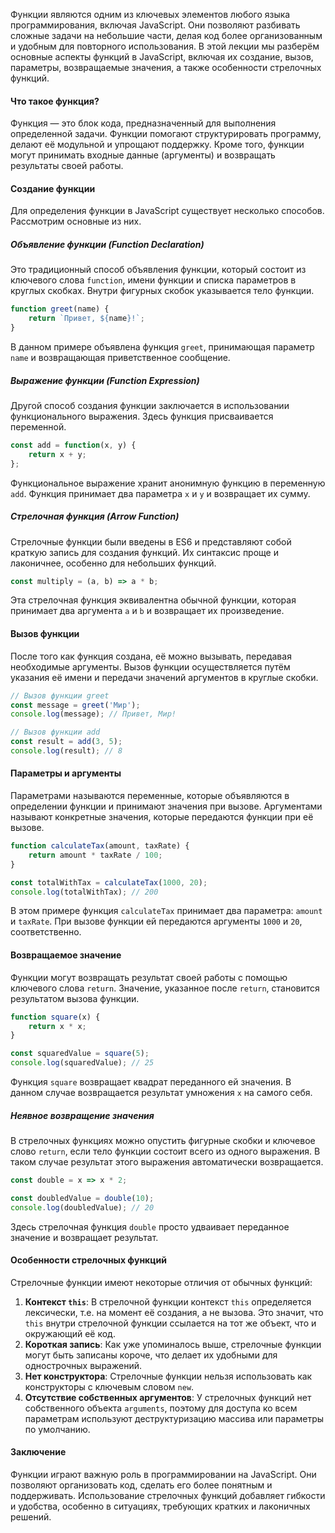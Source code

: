 
Функции являются одним из ключевых элементов любого языка программирования, включая JavaScript. Они позволяют разбивать сложные задачи на небольшие части, делая код более организованным и удобным для повторного использования. В этой лекции мы разберём основные аспекты функций в JavaScript, включая их создание, вызов, параметры, возвращаемые значения, а также особенности стрелочных функций.

#### Что такое функция?

Функция — это блок кода, предназначенный для выполнения определенной задачи. Функции помогают структурировать программу, делают её модульной и упрощают поддержку. Кроме того, функции могут принимать входные данные (аргументы) и возвращать результаты своей работы.

#### Создание функции

Для определения функции в JavaScript существует несколько способов. Рассмотрим основные из них.

##### Объявление функции (Function Declaration)

Это традиционный способ объявления функции, который состоит из ключевого слова `function`, имени функции и списка параметров в круглых скобках. Внутри фигурных скобок указывается тело функции.

```javascript
function greet(name) {
    return `Привет, ${name}!`;
}
```

В данном примере объявлена функция `greet`, принимающая параметр `name` и возвращающая приветственное сообщение.

##### Выражение функции (Function Expression)

Другой способ создания функции заключается в использовании функционального выражения. Здесь функция присваивается переменной.

```javascript
const add = function(x, y) {
    return x + y;
};
```

Функциональное выражение хранит анонимную функцию в переменную `add`. Функция принимает два параметра `x` и `y` и возвращает их сумму.

##### Стрелочная функция (Arrow Function)

Стрелочные функции были введены в ES6 и представляют собой краткую запись для создания функций. Их синтаксис проще и лаконичнее, особенно для небольших функций.

```javascript
const multiply = (a, b) => a * b;
```

Эта стрелочная функция эквивалентна обычной функции, которая принимает два аргумента `a` и `b` и возвращает их произведение.

#### Вызов функции

После того как функция создана, её можно вызывать, передавая необходимые аргументы. Вызов функции осуществляется путём указания её имени и передачи значений аргументов в круглые скобки.

```javascript
// Вызов функции greet
const message = greet('Мир');
console.log(message); // Привет, Мир!

// Вызов функции add
const result = add(3, 5);
console.log(result); // 8
```

#### Параметры и аргументы

Параметрами называются переменные, которые объявляются в определении функции и принимают значения при вызове. Аргументами называют конкретные значения, которые передаются функции при её вызове.

```javascript
function calculateTax(amount, taxRate) {
    return amount * taxRate / 100;
}

const totalWithTax = calculateTax(1000, 20);
console.log(totalWithTax); // 200
```

В этом примере функция `calculateTax` принимает два параметра: `amount` и `taxRate`. При вызове функции ей передаются аргументы `1000` и `20`, соответственно.

#### Возвращаемое значение

Функции могут возвращать результат своей работы с помощью ключевого слова `return`. Значение, указанное после `return`, становится результатом вызова функции.

```javascript
function square(x) {
    return x * x;
}

const squaredValue = square(5);
console.log(squaredValue); // 25
```

Функция `square` возвращает квадрат переданного ей значения. В данном случае возвращается результат умножения `x` на самого себя.

##### Неявное возвращение значения

В стрелочных функциях можно опустить фигурные скобки и ключевое слово `return`, если тело функции состоит всего из одного выражения. В таком случае результат этого выражения автоматически возвращается.

```javascript
const double = x => x * 2;

const doubledValue = double(10);
console.log(doubledValue); // 20
```

Здесь стрелочная функция `double` просто удваивает переданное значение и возвращает результат.

#### Особенности стрелочных функций

Стрелочные функции имеют некоторые отличия от обычных функций:

1. **Контекст `this`**: В стрелочной функции контекст `this` определяется лексически, т.е. на момент её создания, а не вызова. Это значит, что `this` внутри стрелочной функции ссылается на тот же объект, что и окружающий её код.
2. **Короткая запись**: Как уже упоминалось выше, стрелочные функции могут быть записаны короче, что делает их удобными для однострочных выражений.
3. **Нет конструктора**: Стрелочные функции нельзя использовать как конструкторы с ключевым словом `new`.
4. **Отсутствие собственных аргументов**: У стрелочных функций нет собственного объекта `arguments`, поэтому для доступа ко всем параметрам используют деструктуризацию массива или параметры по умолчанию.

#### Заключение

Функции играют важную роль в программировании на JavaScript. Они позволяют организовать код, сделать его более понятным и поддерживать. Использование стрелочных функций добавляет гибкости и удобства, особенно в ситуациях, требующих кратких и лаконичных решений.